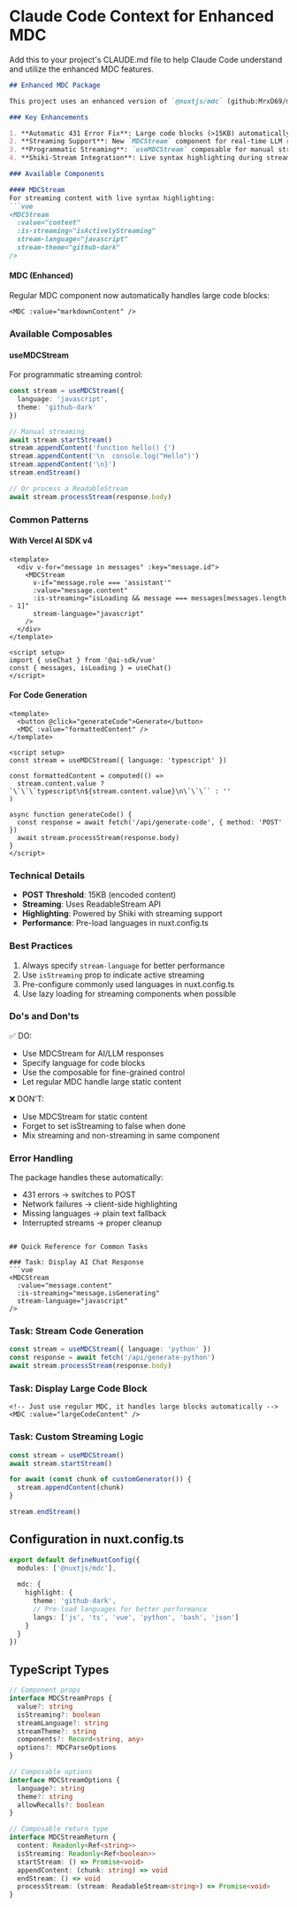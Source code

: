 # Claude Code Context for Enhanced MDC

Add this to your project's CLAUDE.md file to help Claude Code understand and utilize the enhanced MDC features.

```markdown
## Enhanced MDC Package

This project uses an enhanced version of `@nuxtjs/mdc` (github:MrxD69/mdc) with the following improvements:

### Key Enhancements

1. **Automatic 431 Error Fix**: Large code blocks (>15KB) automatically use POST requests instead of GET
2. **Streaming Support**: New `MDCStream` component for real-time LLM response rendering
3. **Programmatic Streaming**: `useMDCStream` composable for manual streaming control
4. **Shiki-Stream Integration**: Live syntax highlighting during streaming

### Available Components

#### MDCStream
For streaming content with live syntax highlighting:
```vue
<MDCStream 
  :value="content"
  :is-streaming="isActivelyStreaming"
  stream-language="javascript"
  stream-theme="github-dark"
/>
```

#### MDC (Enhanced)
Regular MDC component now automatically handles large code blocks:
```vue
<MDC :value="markdownContent" />
```

### Available Composables

#### useMDCStream
For programmatic streaming control:
```typescript
const stream = useMDCStream({
  language: 'javascript',
  theme: 'github-dark'
})

// Manual streaming
await stream.startStream()
stream.appendContent('function hello() {')
stream.appendContent('\n  console.log("Hello")')
stream.appendContent('\n}')
stream.endStream()

// Or process a ReadableStream
await stream.processStream(response.body)
```

### Common Patterns

#### With Vercel AI SDK v4
```vue
<template>
  <div v-for="message in messages" :key="message.id">
    <MDCStream 
      v-if="message.role === 'assistant'"
      :value="message.content"
      :is-streaming="isLoading && message === messages[messages.length - 1]"
      stream-language="javascript"
    />
  </div>
</template>

<script setup>
import { useChat } from '@ai-sdk/vue'
const { messages, isLoading } = useChat()
</script>
```

#### For Code Generation
```vue
<template>
  <button @click="generateCode">Generate</button>
  <MDC :value="formattedContent" />
</template>

<script setup>
const stream = useMDCStream({ language: 'typescript' })

const formattedContent = computed(() => 
  stream.content.value ? `\`\`\`typescript\n${stream.content.value}\n\`\`\`` : ''
)

async function generateCode() {
  const response = await fetch('/api/generate-code', { method: 'POST' })
  await stream.processStream(response.body)
}
</script>
```

### Technical Details

- **POST Threshold**: 15KB (encoded content)
- **Streaming**: Uses ReadableStream API
- **Highlighting**: Powered by Shiki with streaming support
- **Performance**: Pre-load languages in nuxt.config.ts

### Best Practices

1. Always specify `stream-language` for better performance
2. Use `isStreaming` prop to indicate active streaming
3. Pre-configure commonly used languages in nuxt.config.ts
4. Use lazy loading for streaming components when possible

### Do's and Don'ts

✅ DO:
- Use MDCStream for AI/LLM responses
- Specify language for code blocks
- Use the composable for fine-grained control
- Let regular MDC handle large static content

❌ DON'T:
- Use MDCStream for static content
- Forget to set isStreaming to false when done
- Mix streaming and non-streaming in same component

### Error Handling

The package handles these automatically:
- 431 errors → switches to POST
- Network failures → client-side highlighting
- Missing languages → plain text fallback
- Interrupted streams → proper cleanup
```

## Quick Reference for Common Tasks

### Task: Display AI Chat Response
```vue
<MDCStream 
  :value="message.content" 
  :is-streaming="message.isGenerating"
  stream-language="javascript"
/>
```

### Task: Stream Code Generation
```typescript
const stream = useMDCStream({ language: 'python' })
const response = await fetch('/api/generate-python')
await stream.processStream(response.body)
```

### Task: Display Large Code Block
```vue
<!-- Just use regular MDC, it handles large blocks automatically -->
<MDC :value="largeCodeContent" />
```

### Task: Custom Streaming Logic
```typescript
const stream = useMDCStream()
await stream.startStream()

for await (const chunk of customGenerator()) {
  stream.appendContent(chunk)
}

stream.endStream()
```

## Configuration in nuxt.config.ts

```typescript
export default defineNuxtConfig({
  modules: ['@nuxtjs/mdc'],
  
  mdc: {
    highlight: {
      theme: 'github-dark',
      // Pre-load languages for better performance
      langs: ['js', 'ts', 'vue', 'python', 'bash', 'json']
    }
  }
})
```

## TypeScript Types

```typescript
// Component props
interface MDCStreamProps {
  value?: string
  isStreaming?: boolean
  streamLanguage?: string
  streamTheme?: string
  components?: Record<string, any>
  options?: MDCParseOptions
}

// Composable options
interface MDCStreamOptions {
  language?: string
  theme?: string
  allowRecalls?: boolean
}

// Composable return type
interface MDCStreamReturn {
  content: Readonly<Ref<string>>
  isStreaming: Readonly<Ref<boolean>>
  startStream: () => Promise<void>
  appendContent: (chunk: string) => void
  endStream: () => void
  processStream: (stream: ReadableStream<string>) => Promise<void>
}
```